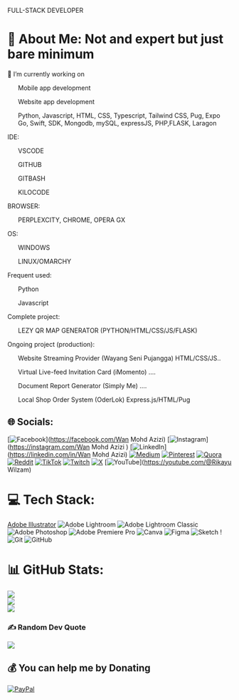 
FULL-STACK DEVELOPER

# 💫 About Me: Not and expert but just bare minimum 
🔭 I’m currently working on
<ul>Mobile app development</ul>
<ul>Website app development</ul>
<ul>Python, Javascript, HTML, CSS, Typescript, Tailwind CSS, Pug, Expo Go, Swift, SDK, Mongodb, mySQL, expressJS, PHP,FLASK, Laragon</ul> 

IDE:
<ul>VSCODE</ul>
<ul>GITHUB</ul>
<ul>GITBASH</ul>
<ul>KILOCODE</ul>

BROWSER: 
<ul>PERPLEXCITY, CHROME, OPERA GX </ul> 

OS: 
<ul>WINDOWS</ul>
<ul>LINUX/OMARCHY</ul>

Frequent used: 
<ul>Python</ul>
<ul>Javascript</ul>

Complete project: 
<ul>LEZY QR MAP GENERATOR (PYTHON/HTML/CSS/JS/FLASK) </ul>

Ongoing project (production):
<ul>Website Streaming Provider (Wayang Seni Pujangga) HTML/CSS/JS.. </ul>
<ul>Virtual Live-feed Invitation Card (iMomento) ....</ul>
<ul>Document Report Generator (Simply Me) ....</ul>
<ul>Local Shop Order System (OderLok) Express.js/HTML/Pug </ul>





## 🌐 Socials:
[![Facebook](https://img.shields.io/badge/Facebook-%231877F2.svg?logo=Facebook&logoColor=white)](https://facebook.com/Wan Mohd Azizi) [![Instagram](https://img.shields.io/badge/Instagram-%23E4405F.svg?logo=Instagram&logoColor=white)](https://instagram.com/Wan Mohd Azizi ) [![LinkedIn](https://img.shields.io/badge/LinkedIn-%230077B5.svg?logo=linkedin&logoColor=white)](https://linkedin.com/in/Wan Mohd Azizi) [![Medium](https://img.shields.io/badge/Medium-12100E?logo=medium&logoColor=white)](https://medium.com/@ctaxnagomi) [![Pinterest](https://img.shields.io/badge/Pinterest-%23E60023.svg?logo=Pinterest&logoColor=white)](https://pinterest.com/ctaxnagomi) [![Quora](https://img.shields.io/badge/Quora-%23B92B27.svg?logo=Quora&logoColor=white)](https://quora.com/profile/ctaxnagomi) [![Reddit](https://img.shields.io/badge/Reddit-%23FF4500.svg?logo=Reddit&logoColor=white)](https://reddit.com/user/ctaxnagomi) [![TikTok](https://img.shields.io/badge/TikTok-%23000000.svg?logo=TikTok&logoColor=white)](https://tiktok.com/@ctaxnagomi) [![Twitch](https://img.shields.io/badge/Twitch-%239146FF.svg?logo=Twitch&logoColor=white)](https://twitch.tv/ctaxnagomi) [![X](https://img.shields.io/badge/X-black.svg?logo=X&logoColor=white)](https://x.com/RikayuWilzam) [![YouTube](https://img.shields.io/badge/YouTube-%23FF0000.svg?logo=YouTube&logoColor=white)](https://youtube.com/@Rikayu Wilzam) 

# 💻 Tech Stack:
[Adobe Illustrator](https://img.shields.io/badge/adobe%20illustrator-%23FF9A00.svg?style=flat&logo=adobe%20illustrator&logoColor=white) ![Adobe Lightroom](https://img.shields.io/badge/Adobe%20Lightroom-31A8FF.svg?style=flat&logo=Adobe%20Lightroom&logoColor=white) ![Adobe Lightroom Classic](https://img.shields.io/badge/Adobe%20Lightroom%20Classic-31A8FF.svg?style=flat&logo=Adobe%20Lightroom%20Classic&logoColor=white) ![Adobe Photoshop](https://img.shields.io/badge/adobe%20photoshop-%2331A8FF.svg?style=flat&logo=adobe%20photoshop&logoColor=white) ![Adobe Premiere Pro](https://img.shields.io/badge/Adobe%20Premiere%20Pro-9999FF.svg?style=flat&logo=Adobe%20Premiere%20Pro&logoColor=white) ![Canva](https://img.shields.io/badge/Canva-%2300C4CC.svg?style=flat&logo=Canva&logoColor=white) ![Figma](https://img.shields.io/badge/figma-%23F24E1E.svg?style=flat&logo=figma&logoColor=white) ![Sketch](https://img.shields.io/badge/Sketch-FFB387?style=flat&logo=sketch&logoColor=black) ! ![Git](https://img.shields.io/badge/git-%23F05033.svg?style=flat&logo=git&logoColor=white) ![GitHub](https://img.shields.io/badge/github-%23121011.svg?style=flat&logo=github&logoColor=white) 
# 📊 GitHub Stats:
![](https://github-readme-stats.vercel.app/api?username=CTAXNAGOMI&theme=codeSTACKr&hide_border=false&include_all_commits=true&count_private=true)<br/>
![](https://github-readme-streak-stats.herokuapp.com/?user=CTAXNAGOMI&theme=codeSTACKr&hide_border=false)<br/>
![](https://github-readme-stats.vercel.app/api/top-langs/?username=CTAXNAGOMI&theme=codeSTACKr&hide_border=false&include_all_commits=true&count_private=true&layout=compact)

### ✍️ Random Dev Quote
![](https://quotes-github-readme.vercel.app/api?type=horizontal&theme=radical)

  ## 💰 You can help me by Donating
  [![PayPal](https://img.shields.io/badge/PayPal-00457C?style=for-the-badge&logo=paypal&logoColor=white)](https://paypal.me/WanMohdAzizi) 

